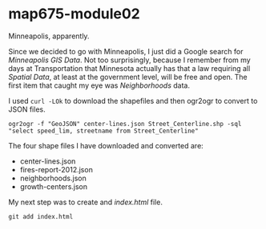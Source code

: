 # map675-module02
Minneapolis, apparently.

Since we decided to go with Minneapolis, I just did a Google search for _Minneapolis GIS Data_.  Not too surprisingly, because I remember from my days at Transportation that Minnesota actually has that a law requiring all *Spatial Data*, at least at the government level, will be free and open.  The first item that caught my eye was _Neighborhoods_ data. 

I used `curl -LOk` to download the shapefiles and then ogr2ogr to convert to JSON files.  
```
ogr2ogr -f "GeoJSON" center-lines.json Street_Centerline.shp -sql "select speed_lim, streetname from Street_Centerline"
```

The four shape files I have downloaded and converted are:
* center-lines.json
* fires-report-2012.json
* neighborhoods.json
* growth-centers.json

My next step was to create and _*index.html*_ file.
```echo "<doctype html>" > index.html
git add index.html
```